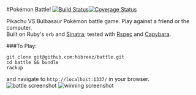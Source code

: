 #Pokémon Battle! [![Build Status](https://travis-ci.org/hibreez/battle.svg?branch=master)](https://travis-ci.org/hibreez/battle)[![Coverage Status](https://coveralls.io/repos/hibreez/battle/badge.svg?branch=master&service=github)](https://coveralls.io/github/hibreez/battle?branch=master)

Pikachu VS Bulbasaur Pokémon battle game. Play against a friend or the computer.  
Built on Ruby's `erb` and [Sinatra](http://www.sinatrarb.com/); tested with [Rspec](http://rspec.info/) and [Capybara](https://github.com/jnicklas/capybara).

###To Play:
```
git clone git@github.com:hibreez/battle.git
cd battle && bundle
rackup
```
and navigate to `http://localhost:1337/` in your browser.
![battle screenshot](https://raw.github.com/hibreez/battle/master/public/images/battle.png)
![winning screenshot](https://raw.github.com/hibreez/battle/master/public/images/win.png)
